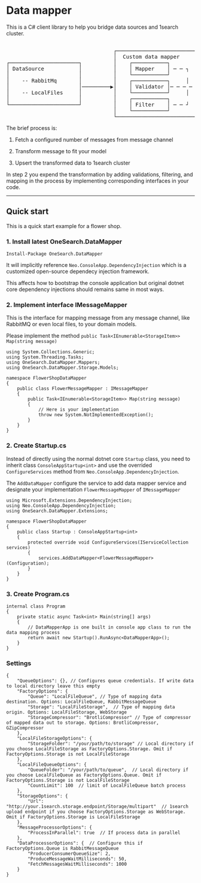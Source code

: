 # Data mapper

This is a C# client library to help you bridge data sources and 1search cluster.

<pre>

                                  ┌────────────────────────────────────────────────────────┐                                 
                                  │  Custom data mapper                                    │                                 
┌──────────────────────┐          │    ┌───────────┐                                       │                                 
│ DataSource           │          │    │ Mapper    │ ─ ─ ┐                                 │                                 
│                      │          │    └───────────┘           ┌────────────────────────┐  │           ┌────────────────────┐
│    -- RabbitMq       │          │    ┌───────────┐     │     │                        │  │           │                    │
│                      │─────────▶│    │ Validator │─ ─ ─ ─ ─ ─│  1search data mapper   │  │──────────▶│  1search service   │
│    -- LocalFiles     │          │    └───────────┘     │     │                        │  │           │                    │
│                      │          │    ┌───────────┐           └────────────────────────┘  │           └────────────────────┘
└──────────────────────┘          │    │ Filter    │ ─ ─ ┘                                 │                                 
                                  │    └───────────┘                                       │                                 
                                  └────────────────────────────────────────────────────────┘                                 
</pre>


The brief process is:

1. Fetch a configured number of messages from message channel

2. Transform message to fit your model

3. Upsert the transformed data to 1search cluster

In step 2 you expend the transformation by adding validations, filtering, and mapping in the process by implementing corresponding interfaces in your code.


---

## Quick start
This is a quick start example for a flower shop.


### 1. Install latest OneSearch.DataMapper 

`Install-Package OneSearch.DataMapper`


It will implicitly reference `Neo.ConsoleApp.DependencyInjection` which is a customized open-source dependecy injection framework.

This affects how to bootstrap the console application but original dotnet core dependency injections should remains same in most ways.

### 2. Implement interface IMessageMapper
This is the interface for mapping message from any message channel, like RabbitMQ or even local files, to your domain models.


Please implement the method `public Task<IEnumerable<StorageItem>> Map(string message)`
```
using System.Collections.Generic;
using System.Threading.Tasks;
using OneSearch.DataMapper.Mappers;
using OneSearch.DataMapper.Storage.Models;

namespace FlowerShopDataMapper
{
    public class FlowerMessageMapper : IMessageMapper
    {
        public Task<IEnumerable<StorageItem>> Map(string message)
        {
            // Here is your implementation
            throw new System.NotImplementedException();
        }
    }
}

```
### 2. Create Startup.cs
Instead of directly using the normal dotnet core `Startup` class, you need to inherit class `ConsoleAppStartup<int>`  and use the overrided `ConfigureServices` method from `Neo.ConsoleApp.DependencyInjection`. 


The `AddDataMapper` configure the service to add data mapper service and designate your implementation `FlowerMessageMapper` of `IMessageMapper`

```
using Microsoft.Extensions.DependencyInjection;
using Neo.ConsoleApp.DependencyInjection;
using OneSearch.DataMapper.Extensions;

namespace FlowerShopDataMapper
{
    public class Startup : ConsoleAppStartup<int>
    {
        protected override void ConfigureServices(IServiceCollection services)
        {
            services.AddDataMapper<FlowerMessageMapper>(Configuration);
        }
    }
}
```

### 3. Create Program.cs

```
internal class Program
{
    private static async Task<int> Main(string[] args)
    {
        // DataMapperApp is one built in console app class to run the data mapping process
        return await new Startup().RunAsync<DataMapperApp>();
    }
}
```


### Settings
```
{
    "QueueOptions": {}, // Configures queue credentials. If write data to local directory leave this empty
    "FactoryOptions": {
        "Queue": "LocalFileQueue", // Type of mapping data destination. Options: LocalFileQueue, RabbitMessageQueue
        "Storage": "LocalFileStorage",  // Type of mapping data origin. Options: LocalFileStorage, WebStorage
        "StorageCompressor": "BrotliCompressor" // Type of compressor of mapped data out to storage. Options: BrotliCompressor, GZipCompressor
    },
    "LocalFileStorageOptions": {
        "StorageFolder": "/your/path/to/storage" // Local directory if you choose LocalFileStorage as FactoryOptions.Storage. Omit if FactoryOptions.Storage is not LocalFileStorage
    },
    "LocalFileQueueOptions": {
        "QueueFolder": "/your/path/to/queue",  // Local directory if you choose LocalFileQueue as FactoryOptions.Queue. Omit if FactoryOptions.Storage is not LocalFileStorage
        "CountLimit": 100  // limit of LocalFileQueue batch process
    },
    "StorageOptions": {
        "Url": "http://your.1search.storage.endpoint/Storage/multipart"  // 1search upload endpoint if you choose FactoryOptions.Storage as WebStorage. Omit if FactoryOptions.Storage is LocalFileStorage
    },
    "MessageProcessorOptions": {
        "ProcessInParallel": true  // If process data in parallel
    },
    "DataProcessorOptions": {  // Configure this if FactoryOptions.Queue is RabbitMessageQueue
        "ProducerConsumerQueueSize": 2,  
        "ProduceMessageWaitMilliseconds": 50,
        "FetchMessagesWaitMilliseconds": 1000
    }
}
```

